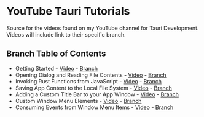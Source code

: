 # YouTube Tauri Tutorials

Source for the videos found on my YouTube channel for Tauri Development. Videos will include link to their specific branch. 

## Branch Table of Contents

- Getting Started - [Video](https://youtu.be/y19gU_5fbtU) - [Branch](https://github.com/cameronadams777/youtube-tauri-tutorials)
- Opening Dialog and Reading File Contents - [Video](https://youtu.be/87SbZs-phmA) - [Branch](https://github.com/cameronadams777/youtube-tauri-tutorials/tree/f/open-dialog)
- Invoking Rust Functions from JavaScript - [Video](https://youtu.be/EHWbecNNCfg) - [Branch](https://github.com/cameronadams777/youtube-tauri-tutorials/tree/f/invoke-rust-functions)
- Saving App Content to the Local File System - [Video](https://youtu.be/WDPZb_zVrd8) - [Branch](https://github.com/cameronadams777/youtube-tauri-tutorials/tree/f/save-file)
- Adding a Custom Title Bar to your App Window - [Video](https://youtu.be/WpVNysQbxa8) - [Branch](https://github.com/cameronadams777/youtube-tauri-tutorials/tree/f/custom-title-bar)
- Custom Window Menu Elements - [Video](https://youtu.be/wx1dNwa4Vi4) - [Branch](https://github.com/cameronadams777/youtube-tauri-tutorials/tree/f/custom-menu-items)
- Consuming Events from Window Menu Items - [Video](https://youtu.be/7SKe13YWiao) - [Branch](https://github.com/cameronadams777/youtube-tauri-tutorials/tree/f/custom-menu-items-events)
